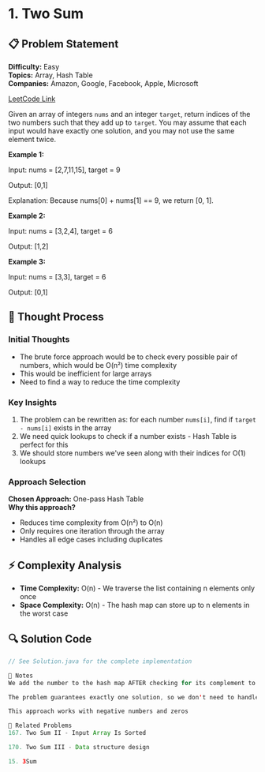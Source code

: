 # 1. Two Sum

## 📋 Problem Statement
**Difficulty:** Easy  
**Topics:** Array, Hash Table  
**Companies:** Amazon, Google, Facebook, Apple, Microsoft

[LeetCode Link](https://leetcode.com/problems/two-sum/)

Given an array of integers `nums` and an integer `target`, return indices of the two numbers such that they add up to `target`. You may assume that each input would have exactly one solution, and you may not use the same element twice.

**Example 1:**

Input: nums = [2,7,11,15], target = 9

Output: [0,1]

Explanation: Because nums[0] + nums[1] == 9, we return [0, 1].


**Example 2:**

Input: nums = [3,2,4], target = 6

Output: [1,2]


**Example 3:**

Input: nums = [3,3], target = 6

Output: [0,1]


## 🧠 Thought Process

### Initial Thoughts
- The brute force approach would be to check every possible pair of numbers, which would be O(n²) time complexity
- This would be inefficient for large arrays
- Need to find a way to reduce the time complexity

### Key Insights
1. The problem can be rewritten as: for each number `nums[i]`, find if `target - nums[i]` exists in the array
2. We need quick lookups to check if a number exists - Hash Table is perfect for this
3. We should store numbers we've seen along with their indices for O(1) lookups

### Approach Selection
**Chosen Approach:** One-pass Hash Table  
**Why this approach?** 
- Reduces time complexity from O(n²) to O(n)
- Only requires one iteration through the array
- Handles all edge cases including duplicates

## ⚡ Complexity Analysis
- **Time Complexity:** O(n) - We traverse the list containing n elements only once
- **Space Complexity:** O(n) - The hash map can store up to n elements in the worst case

## 🔍 Solution Code

```java
// See Solution.java for the complete implementation

📝 Notes
We add the number to the hash map AFTER checking for its complement to avoid using the same element twice

The problem guarantees exactly one solution, so we don't need to handle multiple solutions

This approach works with negative numbers and zeros

🔗 Related Problems
167. Two Sum II - Input Array Is Sorted

170. Two Sum III - Data structure design

15. 3Sum
